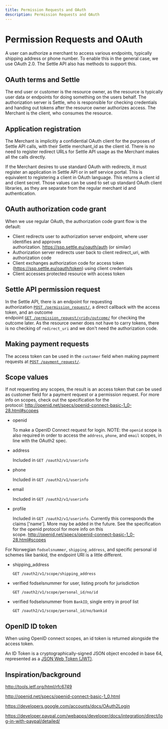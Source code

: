 ```yaml
---
title: Permission Requests and OAuth
description: Permission Requests and OAuth
---
```

# Permission Requests and OAuth

A user can authorize a merchant to access various endpoints, typically shipping address or phone number. To enable this in the general case, we use OAuth 2.0. The Settle API also has methods to support this.

## OAuth terms and Settle[](https://developer.settle.eu/oauth.html#oauth-terms-and-settle "Permalink to this headline")

The end user or customer is the resource owner, as the resource is typically user data or endpoints for doing something on the users behalf. The authorization server is Settle, who is responsible for checking credentials and handing out tokens after the resource owner authorizes access. The Merchant is the client, who consumes the resource.

## Application registration[](https://developer.settle.eu/oauth.html#application-registration "Permalink to this headline")

The Merchant is implicitly a confidential OAuth client for the purposes of Settle API calls, with their Settle merchant_id as the client id. There is no need to register redirect URLs for Settle API usage as the Merchant makes all the calls directly.

If the Merchant desires to use standard OAuth with redirects, it must register an application in Settle API or in self service portal. This is equivalent to registering a client in OAuth language. This returns a client id and client secret. Those values can be used to set up standard OAuth client libraries, as they are separate from the regular merchant id and authentication.

## OAuth authorization code grant[](https://developer.settle.eu/oauth.html#oauth-authorization-code-grant "Permalink to this headline")

When we use regular OAuth, the authorization code grant flow is the default:

* Client redirects user to authorization server endpoint, where user identifies and approves authorization. <https://ssp.settle.eu/oauth/auth> (or similar)
* Authorization server redirects user back to client redirect_uri, with authorization code
* Client exchanges authorization code for access token (<https://ssp.settle.eu/oauth/token>) using client credentials
* Client accesses protected resource with access token

## Settle API permission request[](https://developer.settle.eu/oauth.html#settle-api-permission-request "Permalink to this headline")

In the Settle API, there is an endpoint for requesting authorization [`POST /permission_request/`](https://developer.settle.eu/handlers.html#post--permission_request- "POST /permission_request/"), a direct callback with the access token, and an outcome endpoint [`GET /permission_request/<rid>/outcome/`](https://developer.settle.eu/handlers.html#get--permission_request--rid--outcome- "GET /permission_request/\<rid>/outcome/") for checking the outcome later. As the resource owner does not have to carry tokens, there is no checking of `redirect_uri` and we don't need the authorization code.

## Making payment requests[](https://developer.settle.eu/oauth.html#making-payment-requests "Permalink to this headline")

The access token can be used in the `customer` field when making payment requests at [`POST /payment_request/`](https://developer.settle.eu/handlers.html#post--payment_request- "POST /payment_request/").

## Scope values[](https://developer.settle.eu/oauth.html#scope-values "Permalink to this headline")

If not requesting any scopes, the result is an access token that can be used as customer field for a payment request or a permission request. For more info on scopes, check out the specification for the protocol: <http://openid.net/specs/openid-connect-basic-1_0-28.html#scopes>

* openid

  To make a OpenID Connect request for login. NOTE: the `openid` scope is also required in order to access the `address`, `phone`, and `email` scopes, in line with the OAuth2 spec.
* address

  Included in `GET /oauth2/v1/userinfo`
* phone

  Included in `GET /oauth2/v1/userinfo`
* email

  Included in `GET /oauth2/v1/userinfo`
* profile

  Included in `GET /oauth2/v1/userinfo`. Currently this corresponds the claims \['name']. More may be added in the future. See the specification for the openid protocol for more info on this scope. <http://openid.net/specs/openid-connect-basic-1_0-28.html#scopes>

For Norwegian `fodselsnummer`, `shipping_address`, and specific personal id schemes like bankid, the endpoint URI is a little different.

* shipping_address

  `GET /oauth2/v1/scope/shipping_address`
* verified fodselsnummer for user, listing proofs for jurisdiction

  `GET /oauth2/v1/scope/personal_id/no/id`
* verified fodselsnummer from `BankID`, single entry in proof list

  `GET /oauth2/v1/scope/personal_id/no/bankid`

## OpenID ID token[](https://developer.settle.eu/oauth.html#openid-id-token "Permalink to this headline")

When using OpenID connect scopes, an id token is returned alongside the access token.

An ID Token is a cryptographically-signed JSON object encoded in base 64, represented as a [JSON Web Token (JWT)](http://tools.ietf.org/html/draft-ietf-oauth-json-web-token).

## Inspiration/background[](https://developer.settle.eu/oauth.html#inspiration-background "Permalink to this headline")

<http://tools.ietf.org/html/rfc6749>

<http://openid.net/specs/openid-connect-basic-1_0.html>

<https://developers.google.com/accounts/docs/OAuth2Login>

<https://developer.paypal.com/webapps/developer/docs/integration/direct/log-in-with-paypal/detailed/>
